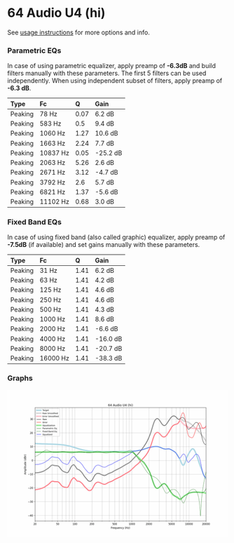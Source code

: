 # 64 Audio U4 (hi)
See [usage instructions](https://github.com/jaakkopasanen/AutoEq#usage) for more options and info.

### Parametric EQs
In case of using parametric equalizer, apply preamp of **-6.3dB** and build filters manually
with these parameters. The first 5 filters can be used independently.
When using independent subset of filters, apply preamp of **-6.3 dB**.

| Type    | Fc       |    Q | Gain     |
|:--------|:---------|:-----|:---------|
| Peaking | 78 Hz    | 0.07 | 6.2 dB   |
| Peaking | 583 Hz   | 0.5  | 9.4 dB   |
| Peaking | 1060 Hz  | 1.27 | 10.6 dB  |
| Peaking | 1663 Hz  | 2.24 | 7.7 dB   |
| Peaking | 10837 Hz | 0.05 | -25.2 dB |
| Peaking | 2063 Hz  | 5.26 | 2.6 dB   |
| Peaking | 2671 Hz  | 3.12 | -4.7 dB  |
| Peaking | 3792 Hz  | 2.6  | 5.7 dB   |
| Peaking | 6821 Hz  | 1.37 | -5.6 dB  |
| Peaking | 11102 Hz | 0.68 | 3.0 dB   |

### Fixed Band EQs
In case of using fixed band (also called graphic) equalizer, apply preamp of **-7.5dB**
(if available) and set gains manually with these parameters.

| Type    | Fc       |    Q | Gain     |
|:--------|:---------|:-----|:---------|
| Peaking | 31 Hz    | 1.41 | 6.2 dB   |
| Peaking | 63 Hz    | 1.41 | 4.2 dB   |
| Peaking | 125 Hz   | 1.41 | 4.6 dB   |
| Peaking | 250 Hz   | 1.41 | 4.6 dB   |
| Peaking | 500 Hz   | 1.41 | 4.3 dB   |
| Peaking | 1000 Hz  | 1.41 | 8.6 dB   |
| Peaking | 2000 Hz  | 1.41 | -6.6 dB  |
| Peaking | 4000 Hz  | 1.41 | -16.0 dB |
| Peaking | 8000 Hz  | 1.41 | -20.7 dB |
| Peaking | 16000 Hz | 1.41 | -38.3 dB |

### Graphs
![](./64%20Audio%20U4%20(hi).png)